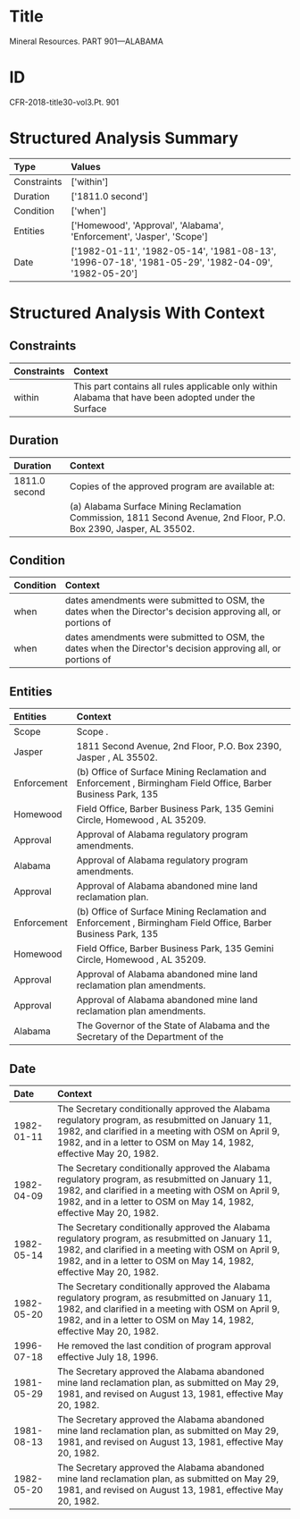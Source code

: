# Title

 Mineral Resources. PART 901—ALABAMA


# ID

 CFR-2018-title30-vol3.Pt. 901


# Structured Analysis Summary

| Type        | Values                                                                                             |
|:------------|:---------------------------------------------------------------------------------------------------|
| Constraints | ['within']                                                                                         |
| Duration    | ['1811.0 second']                                                                                  |
| Condition   | ['when']                                                                                           |
| Entities    | ['Homewood', 'Approval', 'Alabama', 'Enforcement', 'Jasper', 'Scope']                              |
| Date        | ['1982-01-11', '1982-05-14', '1981-08-13', '1996-07-18', '1981-05-29', '1982-04-09', '1982-05-20'] |


# Structured Analysis With Context

 


## Constraints

| Constraints   | Context                                                                                               |
|:--------------|:------------------------------------------------------------------------------------------------------|
| within        | This part contains all rules applicable only  within Alabama that have been adopted under the Surface |


## Duration

| Duration      | Context                                                                                                                        |
|:--------------|:-------------------------------------------------------------------------------------------------------------------------------|
| 1811.0 second | Copies of the approved program are available at:                                                                               |
|               |             (a) Alabama Surface Mining Reclamation Commission, 1811 Second Avenue, 2nd Floor, P.O. Box 2390, Jasper, AL 35502. |


## Condition

| Condition   | Context                                                                                                      |
|:------------|:-------------------------------------------------------------------------------------------------------------|
| when        | dates amendments were submitted to OSM, the dates when the Director's decision approving all, or portions of |
| when        | dates amendments were submitted to OSM, the dates when the Director's decision approving all, or portions of |


## Entities

| Entities    | Context                                                                                                        |
|:------------|:---------------------------------------------------------------------------------------------------------------|
| Scope       | Scope .                                                                                                        |
| Jasper      | 1811 Second Avenue, 2nd Floor, P.O. Box 2390, Jasper , AL 35502.                                               |
| Enforcement | (b) Office of Surface Mining Reclamation and  Enforcement , Birmingham Field Office, Barber Business Park, 135 |
| Homewood    | Field Office, Barber Business Park, 135 Gemini Circle, Homewood , AL 35209.                                    |
| Approval    | Approval  of Alabama regulatory program amendments.                                                            |
| Alabama     | Approval of  Alabama  regulatory program amendments.                                                           |
| Approval    | Approval  of Alabama abandoned mine land reclamation plan.                                                     |
| Enforcement | (b) Office of Surface Mining Reclamation and  Enforcement , Birmingham Field Office, Barber Business Park, 135 |
| Homewood    | Field Office, Barber Business Park, 135 Gemini Circle, Homewood , AL 35209.                                    |
| Approval    | Approval  of Alabama abandoned mine land reclamation plan amendments.                                          |
| Approval    | Approval  of Alabama abandoned mine land reclamation plan amendments.                                          |
| Alabama     | The Governor of the State of  Alabama and the Secretary of the Department of the                               |


## Date

| Date       | Context                                                                                                                                                                                                                        |
|:-----------|:-------------------------------------------------------------------------------------------------------------------------------------------------------------------------------------------------------------------------------|
| 1982-01-11 | The Secretary conditionally approved the Alabama regulatory program, as resubmitted on January 11, 1982, and clarified in a meeting with OSM on April 9, 1982, and in a letter to OSM on May 14, 1982, effective May 20, 1982. |
| 1982-04-09 | The Secretary conditionally approved the Alabama regulatory program, as resubmitted on January 11, 1982, and clarified in a meeting with OSM on April 9, 1982, and in a letter to OSM on May 14, 1982, effective May 20, 1982. |
| 1982-05-14 | The Secretary conditionally approved the Alabama regulatory program, as resubmitted on January 11, 1982, and clarified in a meeting with OSM on April 9, 1982, and in a letter to OSM on May 14, 1982, effective May 20, 1982. |
| 1982-05-20 | The Secretary conditionally approved the Alabama regulatory program, as resubmitted on January 11, 1982, and clarified in a meeting with OSM on April 9, 1982, and in a letter to OSM on May 14, 1982, effective May 20, 1982. |
| 1996-07-18 | He removed the last condition of program approval effective July 18, 1996.                                                                                                                                                     |
| 1981-05-29 | The Secretary approved the Alabama abandoned mine land reclamation plan, as submitted on May 29, 1981, and revised on August 13, 1981, effective May 20, 1982.                                                                 |
| 1981-08-13 | The Secretary approved the Alabama abandoned mine land reclamation plan, as submitted on May 29, 1981, and revised on August 13, 1981, effective May 20, 1982.                                                                 |
| 1982-05-20 | The Secretary approved the Alabama abandoned mine land reclamation plan, as submitted on May 29, 1981, and revised on August 13, 1981, effective May 20, 1982.                                                                 |


